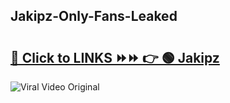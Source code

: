 
 ## Jakipz-Only-Fans-Leaked

# <h2><a href="https://clipsfans.com/Jakipz&ref=git">🔗 Click to LINKS ⏩⏩ 👉 🟢 Jakipz </a></h2>

<a href="https://clipsfans.com/Jakipz&ref=git" rel="nofollow" data-target="animated-image.originalLink"><img src="https://i.ibb.co.com/xMMVF88/686577567.gif" alt="Viral Video Original" style="max-width: 100%; display: inline-block;" data-target="animated-image.originalImage"></a>
